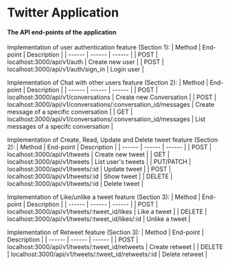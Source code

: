 # Twitter Application

#### The API end-points of the application

Implementation of user authentication feature (Section 1):
| Method | End-point | Description |
| ------ | ------ | ------ |
| POST | localhost:3000/api/v1/auth | Create new user |
| POST | localhost:3000/api/v1/auth/sign_in | Login user |

Implementation of Chat with other users feature (Section 2):
| Method | End-point | Description |
| ------ | ------ | ------ |
| POST | localhost:3000/api/v1/conversations | Create new Conversation |
| POST | localhost:3000/api/v1/conversations/:conversation_id/messages | Create message of a specific conversation |
| GET | localhost:3000/api/v1/conversations/:conversation_id/messages | List messages of a specifc conversation |

Implementation of Create, Read, Update and Delete tweet feature (Section 2):
| Method | End-point | Description |
| ------ | ------ | ------ |
| POST | localhost:3000/api/v1/tweets | Create new tweet |
| GET | localhost:3000/api/v1/tweets | List user's tweets |
| PUT/PATCH | localhost:3000/api/v1/tweets/:id | Update tweet |
| POST | localhost:3000/api/v1/tweets/:id | Show tweet |
| DELETE | localhost:3000/api/v1/tweets/:id | Delete tweet |

Implementation of Like/unlike a tweet feature (Section 3):
| Method | End-point | Description |
| ------ | ------ | ------ |
| POST | localhost:3000/api/v1/tweets/:tweet_id/likes | Like a tweet |
| DELETE | localhost:3000/api/v1/tweets/:tweet_id/likes/:id | Unlike a tweet |

Implementation of Retweet feature (Section 3):
| Method | End-point | Description |
| ------ | ------ | ------ |
| POST | localhost:3000/api/v1/tweets/:tweet_id/retweets | Create retweet |
| DELETE | localhost:3000/api/v1/tweets/:tweet_id/retweets/:id | Delete retweet |
